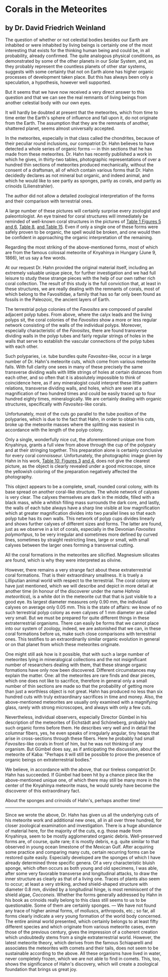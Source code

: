 # Corals in the Meteorites

## by Dr. David Friedrich Weinland

The question of whether or not celestial bodies besides our Earth are inhabited or were inhabited by living beings is certainly one of the most interesting that exists for the thinking human being and could be, in all probability, already confirmed. The quite analogous physical conditions, as demonstrated by some of the other planets in our Solar System, and, as they probably represent the countless planets of other star systems, suggests with some certainty that not on Earth alone has higher organic processes of development taken place. But this has always been only a speculation, a hypothesis, however well supported.

But it seems that we have now received a very direct answer to this question and that we can see the real remnants of living beings from another celestial body with our own eyes.

It will hardly be doubted at present that the meteorites, which from time to time enter the Earth's sphere of influence and fall upon it, do not originate from the Earth. The assumption that they are the remnants of another, shattered planet, seems almost universally accepted.

In the meteorites, especially in that class called the chondrites, because of their peculiar round inclusions, our compatriot Dr. Hahn believes to have detected a whole series of organic forms — in thin sections that he has made from these meteorites. Dr. Hahn has recently published a work in which he gives, in thirty-two tables, photographic representations of over a hundred thin sections of meteorites produced mechanically, without the consent of a draftsman, all of which contain various forms that Dr. Hahn decidedly declares as not mineral but organic, and indeed animal, and which he would like to see partly as sponges, partly as corals, and partly as crinoids (Lilienstrahler).

The author did not allow a detailed zoological interpretation of the forms and their comparison with terrestrial ones.

A large number of these pictures will certainly surprise every zoologist and paleontologist. An eye trained for coral structures will immediately be reminded of well-known coral structures in the pictures of [Table 1 Figures 5](https://cdn.solaranamnesis.com/OttoHahn/figures/meteorite_1-5_edit-b2.jpg) [and 6](https://cdn.solaranamnesis.com/OttoHahn/figures/meteorite_1-6_edit-b2.jpg), [Table 8](https://cdn.solaranamnesis.com/OttoHahn/figures/meteorite_8-1_edit-b2.jpg), [and Table 15](https://cdn.solaranamnesis.com/OttoHahn/figures/meteorite_15-1_edit-b3.jpg). Even if only a single one of these forms were safely proven to be organic, the spell would be broken, and one would then be confident in approaching the organic interpretation of the remaining.

Regarding the most striking of the above-mentioned forms, most of which are from the famous colossal meteorite of Knyahinya in Hungary (June 9, 1866), let us say a few words.

At our request Dr. Hahn provided the original material itself, including an extremely valuable unique piece, for further investigation and we had full leisure to study these strange pieces with the help of our own rather rich coral collection. The result of this study is the full conviction that, at least in these structures, we are really dealing with the remnants of corals, most of which belong to the Favositidae, a family that has so far only been found as fossils in the Paleozoic, the ancient layers of Earth.

The terrestrial polyp colonies of the _Favosites_ are composed of parallel adjacent polyp tubes. From above, where the calyx leads and the living polyps sit, the coral colonies of the _Favosites_ show a more or less regular network consisting of the walls of the individual polyps. Moreover, especially characteristic of the _Favosites_, there are found transverse dividing walls in the polyp tubes and fairly regular strings of holes in the walls that serve to establish the vascular connections of the polyp tubes with each other.

Such polyparies, i.e. tube bundles quite _Favosites_-like, occur in a large number of Dr. Hahn's meteorite cuts, which come from various meteorite falls. With full clarity one sees in many of these precisely the same transverse dividing walls with little strings of holes at certain distances from each other, and so often that it is absolutely impossible to think of coincidence here, as if any mineralogist could interpret these little pattern relations, transverse dividing walls, and holes, which are seen at a magnification of two hundred times and could be easily traced up to four hundred eighty times, mineralogically. We are certainly dealing with organic structures, specifically with _Favosites_-like corals.

Unfortunately, most of the cuts go parallel to the tube position of the polyparies, which is due to the fact that Hahn, in order to obtain his cuts, broke up the meteorite masses where the splitting was easiest in accordance with the length of the polyp colony.

Only a single, wonderfully nice cut, the aforementioned unique one from Knyahinya, grants a full view from above through the cup of the polypary and at their stringing together. This preparation alone is certainly conclusive for every coral connoisseur. Unfortunately, the photographic image given by Hahn in his work, [Table 10: Figures 3](https://cdn.solaranamnesis.com/OttoHahn/figures/meteorite_10-3_edit-b2.jpg) [and 4](https://cdn.solaranamnesis.com/OttoHahn/figures/meteorite_1-5_edit-b2.jpg), does not give the clearest picture, as the object is clearly revealed under a good microscope, since the yellowish coloring of the preparation negatively affected the photography.

This object appears to be a complete, small, rounded coral colony, with its base spread on another coral-like structure. The whole network of calyxes is very clear. The calyxes themselves are dark in the middle, filled with a black mass, while a whitish filling mass surrounds the dark core, and lastly, the walls of each tube always have a sharp line visible at low magnification which at greater magnification divides into two parallel lines so that each polyp tube has its own walls. This network of polyp cups divides linearly and shows further calyxes of different sizes and forms. The latter are found, just as we observe in a lot of corals, especially in the Devonian _Favosites polymorhpus_, to be very irregular and sometimes more defined by curved lines, sometimes by straight restricting lines, large or small, with small calyxes between the larger ones forming a transversal cutting.

All the coral formations in the meteorites are silicified. Magnesium silicates are found, which is why they were interpreted as olivine.

However, there remains a very strange fact about these extraterrestrial coral formations. That is their extraordinary smallness. It is truely a Lilliputian animal world with respect to the terrestrial. The coral colony we have just mentioned, which we will describe and depict in more detail at another time (in honour of the discoverer under the name _Hahnia meteoritica_), is a white dot in the meteorite cut that that is just visible to a good eye. Its largest diameter measures only 0.90 mm, the individual calyxes on average only 0.05 mm. This is the state of affairs: we know of no such terrestrial polyp colony as even calyxes of 1 mm diameter are called very small. But we must be prepared for quite different things in these extraterrestrial organisms. There can easily be forms that we cannot place into our system of zoology, indeed, we are astonished that we can, in these coral formations before us, make such close comparisons with terrestrial ones. This testifies to an extraordinarily similar organic evolution in general or on that planet from which these meteorites originate. 

One might still ask how is it possible, that with such a large number of meteorites lying in mineralogical collections and the not insignificant number of researchers dealing with them, that these strange organic formations have only now been discovered. Different circumstances may explain the matter. One: all the meteorites are rare finds and dear pieces, which one does not like to sacrifice, therefore in general only a small number of thin sections are made so that the probability of getting more than just a worthless object is not great. Hahn has produced no less than six hundred cuts with truly extraordinary sacrifices in time and money. Also, the above-mentioned meteorites are usually only examined with a magnifying glass, rarely with strong microscopes, and always with only a few cuts.

Nevertheless, individual observers, especially Director Gümbel in his description of the meteorites of Eichstädt and Schöneberg, probably had such organic forms before them. He describes very well and in detail the columnar fibers, yes, he even speaks of irregularly angular, tiny heaps that arise in cross-sections through these fibers. Here he probably had small _Favosites_-like corals in front of him, but he was not thinking of any organism. But Gümbel does say, as if anticipating the discussion, about the meteorite of Kaba: "Perhaps it will still be possible to prove the presence of organic beings on extraterrestrial bodies."

We believe, in accordance with the above, that our tireless compatriot Dr. Hahn has succeeded. If Gümbel had been hit by a chance piece like the above-mentioned unique one, of which there may still be many more in the center of the Knyahinya meteorite mass, he would surely have become the discoverer of this extraordinary fact.

About the sponges and crinoids of Hahn's, perhaps another time!

***

Since we wrote the above, Dr. Hahn has given us all the underlying cuts of his meteorite work and additional new ones, all in all over three hundred, for closer zoological examination and investigation. There is a huge abundance of material here, for the majority of the cuts, e.g. those made from Knyahinya, seem to be mostly agglomerated organic debris. Well-preserved forms are, of course, quite rare; it is mostly debris, e.g. quite similar to that observed in young ocean limestone of the Mexican Gulf. After acquiring some practice and comparing many cuts, certain recurring forms can be restored quite easily. Especially developed are the sponges of which I have already determined three specific genera. Of a very characteristic bluish sponge, which often occurs as both young and old specimens, I was able, after some very favorable transverse and longitudinal attacks, to draw the inner structure as clearly as that of a living one. Traces of plants also seem to occur; at least a very striking, arched shield-shaped structure with diameter 0.8 mm, divided by a longitudinal hinge, is most reminiscent of the shield algae, _Cocconeis_. Whether the forms generally addressed by Hahn in his book as crinoids really belong to this class still seems to us to be questionable. Some of them are certainly sponges. — We have not found any trace of higher animal forms, of molluscs, arthropods, etc.; so far, all forms clearly indicate a very young formation of the world body concerned. The entire animal world presented, which certainly belongs to at least fifty different species and which originate from various meteorite cases, even those of the previous century, gives the impression of a coherent creation which undoubtedly stems from a single extraterrestrial world. However, the latest meteorite theory, which derives from the famous Schiaparelli and associates the meteorites with comets and their tails, does not seem to be sustainable according to the above. All these organisms have lived in water, never completely frozen, which we are not able to find in comets. This, too, shows the significance of Hahn's discovery, which will create a zoological foundation that brings us great joy.
